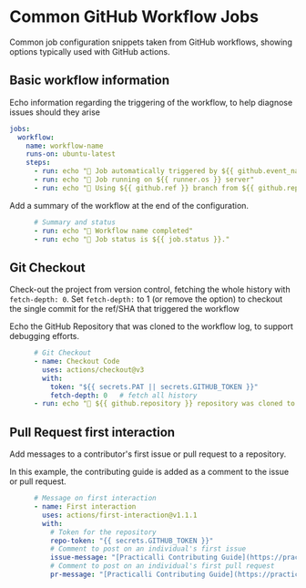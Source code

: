 # Common GitHub Workflow Jobs

Common job configuration snippets taken from GitHub workflows, showing options typically used with GitHub actions.

## Basic workflow information

Echo information regarding the triggering of the workflow, to help diagnose issues should they arise

```yaml
jobs:
  workflow:
    name: workflow-name
    runs-on: ubuntu-latest
    steps:
      - run: echo "🚀 Job automatically triggered by ${{ github.event_name }}"
      - run: echo "🐧 Job running on ${{ runner.os }} server"
      - run: echo "🐙 Using ${{ github.ref }} branch from ${{ github.repository }} repository"
```

Add a summary of the workflow at the end of the configuration.

```yaml
      # Summary and status
      - run: echo "🎨 Workflow name completed"
      - run: echo "🍏 Job status is ${{ job.status }}."
```


## Git Checkout

Check-out the project from version control, fetching the whole history with `fetch-depth: 0`. Set `fetch-depth:` to 1 (or remove the option) to checkout the single commit for the ref/SHA that triggered the workflow

Echo the GitHub Repository that was cloned to the workflow log, to support debugging efforts.

```yaml
      # Git Checkout
      - name: Checkout Code
        uses: actions/checkout@v3
        with:
          token: "${{ secrets.PAT || secrets.GITHUB_TOKEN }}"
          fetch-depth: 0   # fetch all history
      - run: echo "🐙 ${{ github.repository }} repository was cloned to the runner."
```


## Pull Request first interaction

Add messages to a contributor's first issue or pull request to a repository.

In this example, the contributing guide is added as a comment to the issue or pull request.

```yaml
      # Message on first interaction
      - name: First interaction
        uses: actions/first-interaction@v1.1.1
        with:
          # Token for the repository
          repo-token: "{{ secrets.GITHUB_TOKEN }}"
          # Comment to post on an individual's first issue
          issue-message: "[Practicalli Contributing Guide](https://practical.li/spacemacs/introduction/contributing/)"
          # Comment to post on an individual's first pull request
          pr-message: "[Practicalli Contributing Guide](https://practical.li/spacemacs/introduction/contributing/)"
```

